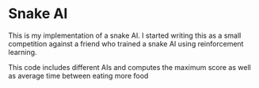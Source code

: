# Snake AI 

This is my implementation of a snake AI. 
I started writing this as a small competition against a friend who trained a snake AI using reinforcement learning.

This code includes different AIs and computes the maximum score as well as average time between eating more food
